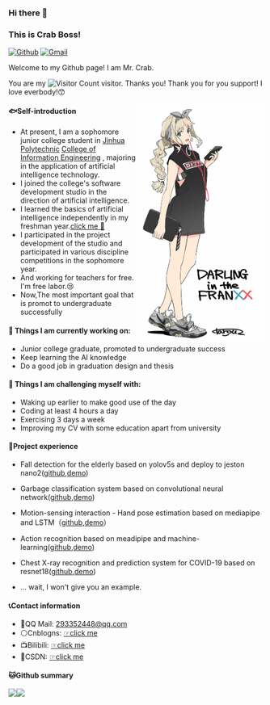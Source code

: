 ### Hi there 👋 
### This is Crab Boss!

<!-- https://shields.io/ -->
[![Github](https://img.shields.io/badge/-Github-000?style=flat&logo=Github&logoColor=white)](https://github.com/CrabBoss-lab)
[![Gmail](https://img.shields.io/badge/-Gmail-c14438?style=flat&logo=Gmail&logoColor=white)](im.junyu.yu@gmail.com)


Welcome to my Github page! I am Mr. Crab.

You are my ![Visitor Count](https://profile-counter.glitch.me/CrabBoss-lab/count.svg) visitor. Thanks you! Thank you for you support! I love everbody!😙

<!-- <img align="right" alt="img" src="https://github.com/FernandoRoldan93/FernandoRoldan93/blob/master/cover_image.jpg" width="50%" height="auto" />
 -->
 <img align="right" alt="img" src="https://github.com/CrabBoss-lab/CrabBoss-lab/blob/main/wallhaven-yxg9zk.png" width="50%" height="auto" />



#### 🐟Self-introduction

- At present, I am a sophomore junior college student in [Jinhua Polytechnic](https://www.jhc.cn/main.htm) [College of Information Engineering](https://info.jhc.cn/main.htm) , majoring in the application of artificial intelligence technology. 
- I joined the college's software development studio in the direction of artificial intelligence. 
- I learned the basics of artificial intelligence independently in my freshman year.[click me 📕](https://docs.qq.com/sheet/DSkRobnVTUGFXYnlq?tab=BB08J2)
- I participated in the project development of the studio and participated in various discipline competitions in the sophomore year.
- And working for teachers for free. I'm free labor.😢
- Now,The most important goal that is promot to undergraduate successfully

#### 🌱 Things I am currently working on:
- Junior college graduate, promoted to undergraduate success
- Keep learning the AI knowledge
- Do a good job in graduation design and thesis


#### 💪 Things I am challenging myself with:
- Waking up earlier to make good use of the day
- Coding at least 4 hours a day
- Exercising 3 days a week
- Improving my CV with some education apart from university


#### 👷Project experience

- Fall detection for the elderly based on yolov5s and deploy to jeston nano2([github](),[demo]())

- Garbage classification system based on convolutional neural network([github](https://github.com/CrabBoss-lab/garbage-sorting-pytorch),[demo]())

- Motion-sensing interaction - Hand pose estimation based on mediapipe and LSTM（[github](https://github.com/CrabBoss-lab/HandPoseEstimationBasedOnMediapipeAndLstm),[demo](https://www.bilibili.com/video/BV1CN411A7yF/?spm_id_from=333.999.0.0)）

- Action recognition based on meadipipe and machine-learning([github](https://github.com/CrabBoss-lab/ActionRecognitionBasedOnMeadipipeAndML),[demo](https://giphy.com/gifs/ybq7mgq5hAstj9Fqaz))

- Chest X-ray recognition and prediction system for COVID-19 based on resnet18([github](),[demo](https://www.bilibili.com/video/BV1Gx4y1P74B/?spm_id_from=333.999.0.0))
- ... wait, I won't give you an example.



#### 📞Contact information

- 🐧QQ Mail: 293352448@qq.com
- ⚪Cnblogns: [☞click me](https://www.cnblogs.com/xielaoban/)
- 📺Bilibili: [☞click me](https://space.bilibili.com/615998733)
- 🐒CSDN: [☞click me](https://blog.csdn.net/weixin_59605625)

#### 🐱Github summary
<!-- 参考程序员鱼皮的github中的样式 -->
<!-- <img align="" height="137px" src="https://github-readme-stats.vercel.app/api?username=liyupi&hide_title=true&hide_border=true&show_icons=true&include_all_commits=true&line_height=21&bg_color=0,EC6C6C,FFD479,FFFC79,73FA79&theme=graywhite&locale=cn" /><img align="" height="137px" src="https://github-readme-stats.vercel.app/api/top-langs/?username=liyupi&hide_title=true&hide_border=true&layout=compact&bg_color=0,73FA79,73FDFF,D783FF&theme=graywhite&locale=cn" /> -->

<!-- ![CrabBoss's GitHub stats](https://github-readme-stats.vercel.app/api?username=CrabBoss-lab&show_icons=true&theme=tokyonight)
![Top Langs](https://github-readme-stats.vercel.app/api/top-langs/?username=CrabBoss-lab&layout=compact&theme=tokyonight) -->

 
<img align="" height="137px" src="https://github-readme-stats.vercel.app/api?username=CrabBoss-lab&hide_title=true&hide_border=true&show_icons=true&line_height=21&bg_color=0,EC6C6C,FFD479,FFFC79,73FA79&theme=graywhite&locale=en" /><img align="" height="137px" src="https://github-readme-stats.vercel.app/api/top-langs/?username=CrabBoss-lab&hide_title=true&hide_border=true&layout=compact&bg_color=0,73FA79,73FDFF,D783FF&theme=graywhite&locale=en" />
